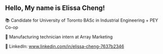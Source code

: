 ## Hello, My name is Elissa Cheng!

:books: Candidate for University of Toronto BASc in Industrial Engineering + PEY Co-op

:necktie: Manufacturing technician intern at Array Marketing

:link: LinkedIn: www.linkedin.com/in/elissa-cheng-7637b2346
